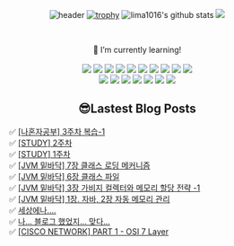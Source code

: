 
<div align="center">

  ![header](https://capsule-render.vercel.app/api?type=cylinder&color=auto&height=100&section=header&text=Hello%Lima!&fontSize=70)
  [![trophy](https://github-profile-trophy.vercel.app/?username=lima1016&row=1)](https://github.com/lima1016/github-profile-trophy)
  ![lima1016's github stats](https://github-readme-stats.vercel.app/api?username=lima1016&show_icons=true&theme=synthwave&hide_border=true)
  <a href="https://github.com/devxb/gitanimals">
  <img src="https://render.gitanimals.org/farms/lima1016"/>
  </a>

  <br>

</b> 🌱 I’m currently learning! </b> <br><br>
<img src="https://img.shields.io/badge/Java-FF0000?style=flat-square&logo=Java&logoColor=white"/>
<img src="https://img.shields.io/badge/Apachekafka-231F20?style=flat-square&logo=apachekafka&logoColor=white"/>
<img src="https://img.shields.io/badge/Spring-6DB33F?style=flat-square&logo=Spring&logoColor=white"/>
<img src="https://img.shields.io/badge/Redis-DC382D?style=flat-square&logo=Redis&logoColor=white"/>
<img src="https://img.shields.io/badge/Gradle-02303A?style=flat-square&logo=Gradle&logoColor=white"/>
<img src="https://img.shields.io/badge/PostgreSQL-4169E1?style=flat-square&logo=PostgreSQL&logoColor=white"/>
<img src="https://img.shields.io/badge/MariaDB-003545?style=flat-square&logo=MariaDB&logoColor=white"/>
<img src="https://img.shields.io/badge/MongoDB-47A248?style=flat-square&logo=MongoDB&logoColor=white"/>
<img src="https://img.shields.io/badge/Postman-FF6C37?style=flat-square&logo=Postman&logoColor=white"/>
<img src="https://img.shields.io/badge/OAuth-EB5424?style=flat-square&logo=Auth0&logoColor=white"/> <br>
<img src="https://img.shields.io/badge/Json-000000?style=flat-square&logo=Json&logoColor=white"/>
<img src="https://img.shields.io/badge/SpringBoot-6DB33F?style=flat-square&logo=SpringBoot&logoColor=white"/>
<img src="https://img.shields.io/badge/Apache-D22128?style=flat-square&logo=Apache&logoColor=white"/>
<img src="https://img.shields.io/badge/ApacheTomcat-F8DC75?style=flat-square&logo=ApacheTomcat&logoColor=white"/>
<img src="https://img.shields.io/badge/ApacheMaven-C71A36?style=flat-square&logo=ApacheMaven&logoColor=white"/>
<img src="https://img.shields.io/badge/IntelliJIDEA-000000?style=flat-square&logo=IntelliJIDEA&logoColor=white"/>
<img src="https://img.shields.io/badge/Jira-0052CC?style=flat-square&logo=Jira&logoColor=white"/>

## 😎Lastest Blog Posts
</div>

<ul>✅ <a href='https://lima1016.tistory.com/136' target='_blank'>[나혼자공부] 3주차 복습-1</a><br>✅ <a href='https://lima1016.tistory.com/134' target='_blank'>[STUDY] 2주차</a><br>✅ <a href='https://lima1016.tistory.com/128' target='_blank'>[STUDY] 1주차</a><br>✅ <a href='https://lima1016.tistory.com/127' target='_blank'>[JVM 밑바닥] 7장  클래스 로딩 메커니즘</a><br>✅ <a href='https://lima1016.tistory.com/126' target='_blank'>[JVM 밑바닥] 6장 클래스 파일</a><br>✅ <a href='https://lima1016.tistory.com/125' target='_blank'>[JVM 밑바닥] 3장 가비지 컬렉터와 메모리 할당 전략 -1</a><br>✅ <a href='https://lima1016.tistory.com/124' target='_blank'>[JVM 밑바닥] 1장. 자바, 2장 자동 메모리 관리</a><br>✅ <a href='https://lima1016.tistory.com/123' target='_blank'>세상에나....</a><br>✅ <a href='https://lima1016.tistory.com/121' target='_blank'>나... 블로그 했었지... 맞다...</a><br>✅ <a href='https://lima1016.tistory.com/119' target='_blank'>[CISCO NETWORK] PART 1 - OSI 7 Layer</a><br></ul>
